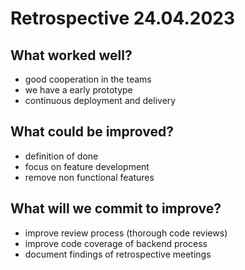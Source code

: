 # Retrospective 24.04.2023

## What worked well?
- good cooperation in the teams
- we have a early prototype
- continuous deployment and delivery

## What could be improved?
- definition of done
- focus on feature development
- remove non functional features

## What will we commit to improve?
- improve review process (thorough code reviews)
- improve code coverage of backend process
- document findings of retrospective meetings